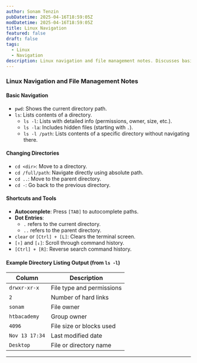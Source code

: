```yaml
---
author: Sonam Tenzin  
pubDatetime: 2025-04-16T18:59:05Z  
modDatetime: 2025-04-16T18:59:05Z  
title: Linux Navigation
featured: false  
draft: false  
tags:  
  - Linux
  - Navigation
description: Linux navigation and file management notes. Discusses basic commands for navigating directories, listing files, and understanding file permissions. Provides examples and explanations for effective file management in Linux.
---
```


### **Linux Navigation and File Management Notes**

#### **Basic Navigation**
- `pwd`: Shows the current directory path.
- `ls`: Lists contents of a directory.
  - `ls -l`: Lists with detailed info (permissions, owner, size, etc.).
  - `ls -la`: Includes hidden files (starting with `.`).
  - `ls -l /path`: Lists contents of a specific directory without navigating there.

#### **Changing Directories**
- `cd <dir>`: Move to a directory.
- `cd /full/path`: Navigate directly using absolute path.
- `cd ..`: Move to the parent directory.
- `cd -`: Go back to the previous directory.

#### **Shortcuts and Tools**
- **Autocomplete**: Press `[TAB]` to autocomplete paths.
- **Dot Entries**:
  - `.` refers to the current directory.
  - `..` refers to the parent directory.
- `clear` or `[Ctrl] + [L]`: Clears the terminal screen.
- `[↑]` and `[↓]`: Scroll through command history.
- `[Ctrl] + [R]`: Reverse search command history.

#### **Example Directory Listing Output (from `ls -l`)**
| Column | Description |
|--------|-------------|
| `drwxr-xr-x` | File type and permissions |
| `2` | Number of hard links |
| `sonam` | File owner |
| `htbacademy` | Group owner |
| `4096` | File size or blocks used |
| `Nov 13 17:34` | Last modified date |
| `Desktop` | File or directory name |

---